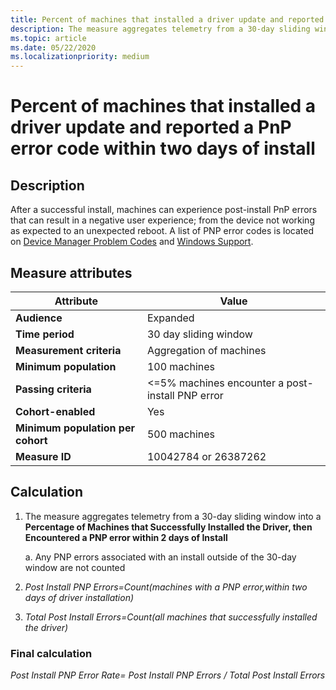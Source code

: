 ```yaml
---
title: Percent of machines that installed a driver update and reported a PnP error code within two days of install
description: The measure aggregates telemetry from a 30-day sliding window into a percentage of machines that successfully installed the driver and then Encountered a PNP error within two days of install
ms.topic: article
ms.date: 05/22/2020
ms.localizationpriority: medium
---
```


# Percent of machines that installed a driver update and reported a PnP error code within two days of install

## Description

After a successful install, machines can experience post-install PnP errors that can result in a negative user experience; from the device not working as expected to an unexpected reboot. A list of PNP error codes is located on [Device Manager Problem Codes](https://docs.microsoft.com/windows-hardware/drivers/install/device-manager-error-messages) and [Windows Support](https://support.microsoft.com/help/310123/error-codes-in-device-manager-in-windows).

## Measure attributes

|Attribute|Value|
|----|----|
|**Audience**|Expanded|
|**Time period**|30 day sliding window|
|**Measurement criteria**|Aggregation of machines|
|**Minimum population**|100 machines|
|**Passing criteria**|<=5% machines encounter a post-install PNP error|
|**Cohort-enabled**|Yes|
|**Minimum population per cohort**|500 machines|
|**Measure ID**|10042784 or 26387262|

## Calculation

1. The measure aggregates telemetry from a 30-day sliding window into a **Percentage of Machines that Successfully Installed the Driver, then Encountered a PNP error within 2 days of Install**

   a. Any PNP errors associated with an install outside of the 30-day window are not counted

2. *Post Install PNP Errors=Count(machines with a PNP error,within two days of driver installation)*
3. *Total Post Install Errors=Count(all machines that successfully installed the driver)*

### Final calculation

*Post Install PNP Error Rate= Post Install PNP Errors / Total Post Install Errors*
